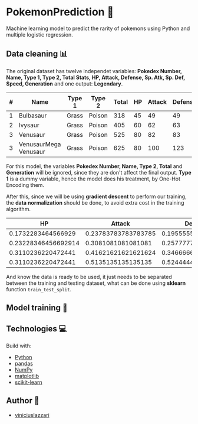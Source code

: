 # PokemonPrediction 🧠

Machine learning model to predict the rarity of pokemons using Python and multiple logistic regression.

## Data cleaning 📊

The original dataset has twelve independet variables: **Pokedex Number, Name, Type 1, Type 2, Total Stats, HP, Attack, Defense, Sp. Atk, Sp. Def, Speed, Generation** and one output: **Legendary**.

|#  |Name                     |Type 1  |Type 2  |Total|HP |Attack|Defense|Sp. Atk|Sp. Def|Speed|Generation|Legendary|
|---|-------------------------|--------|--------|-----|---|------|-------|-------|-------|-----|----------|---------|
|1  |Bulbasaur                |Grass   |Poison  |318  |45 |49    |49     |65     |65     |45   |1         |False    |
|2  |Ivysaur                  |Grass   |Poison  |405  |60 |62    |63     |80     |80     |60   |1         |False    |
|3  |Venusaur                 |Grass   |Poison  |525  |80 |82    |83     |100    |100    |80   |1         |False    |
|3  |VenusaurMega Venusaur    |Grass   |Poison  |625  |80 |100   |123    |122    |120    |80   |1         |False    |

For this model, the variables **Pokedex Number, Name, Type 2, Total** and **Generation** will be ignored, since they are don't affect the final output.
**Type 1** is a dummy variable, hence the model does his treatment, by One-Hot Encoding them.

After this, since we will be using **gradient descent** to perform our training, the **data normalization** should be done, to avoid extra cost in the training algorithm.

|HP |Attack                   |Defense |Sp. Atk |Sp. Def|Speed|Legendary|type1_Bug|type1_Dark|type1_Dragon|type1_Electric|type1_Fairy|type1_Fighting|type1_Fire|type1_Flying|type1_Ghost|type1_Grass|type1_Ground|type1_Ice|type1_Normal|type1_Poison|type1_Psychic|type1_Rock|type1_Steel|type1_Water|
|---|-------------------------|--------|--------|-------|-----|---------|---------|----------|------------|--------------|-----------|--------------|----------|------------|-----------|-----------|------------|---------|------------|------------|-------------|----------|-----------|-----------|
|0.1732283464566929|0.23783783783783785      |0.19555555555555557|0.29891304347826086|0.21428571428571427|0.22857142857142856|0.0      |0.0      |0.0       |0.0         |0.0           |0.0        |0.0           |0.0       |0.0         |0.0        |1.0        |0.0         |0.0      |0.0         |0.0         |0.0          |0.0       |0.0        |0.0        |
|0.23228346456692914|0.3081081081081081       |0.2577777777777778|0.3804347826086957|0.2857142857142857|0.3142857142857143|0.0      |0.0      |0.0       |0.0         |0.0           |0.0        |0.0           |0.0       |0.0         |0.0        |1.0        |0.0         |0.0      |0.0         |0.0         |0.0          |0.0       |0.0        |0.0        |
|0.3110236220472441|0.41621621621621624      |0.3466666666666667|0.4891304347826087|0.38095238095238093|0.42857142857142855|0.0      |0.0      |0.0       |0.0         |0.0           |0.0        |0.0           |0.0       |0.0         |0.0        |1.0        |0.0         |0.0      |0.0         |0.0         |0.0          |0.0       |0.0        |0.0        |
|0.3110236220472441|0.5135135135135135       |0.5244444444444445|0.6086956521739131|0.47619047619047616|0.42857142857142855|0.0      |0.0      |0.0       |0.0         |0.0           |0.0        |0.0           |0.0       |0.0         |0.0        |1.0        |0.0         |0.0      |0.0         |0.0         |0.0          |0.0       |0.0        |0.0        |

And know the data is ready to be used, it just needs to be separated between the training and testing dataset, what can be done using **sklearn** function `train_test_split`.

## Model training 🔄



## Technologies 💻

Build with:
- [Python](https://www.python.org/)
- [pandas](https://github.com/pandas-dev/pandas)
- [NumPy](https://github.com/numpy/numpy)
- [matplotlib](https://github.com/matplotlib/matplotlib)
- [scikit-learn](https://github.com/scikit-learn/scikit-learn)

## Author 🧙
- [viniciuslazzari](https://github.com/viniciuslazzari)